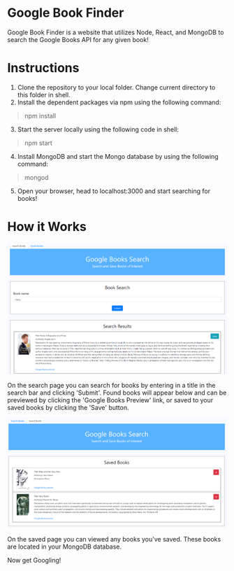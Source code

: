 # Google Book Finder
Google Book Finder is a website that utilizes Node, React, and MongoDB to search the Google Books API for any given book!

# Instructions
1. Clone the repository to your local folder. Change current directory to this folder in shell.
2. Install the dependent packages via npm using the following command:
> npm install

3. Start the server locally using the following code in shell:
> npm start

4. Install MongoDB and start the Mongo database by using the following command:
> mongod

5. Open your browser, head to localhost:3000 and start searching for books!

# How it Works
![Google-Book-Finder](https://github.com/ssorpg/google-book-finder/blob/master/google-book-finder-search.PNG)

On the search page you can search for books by entering in a title in the search bar and clicking 'Submit'. Found books will appear below and can be previewed by clicking the 'Google Books Preview' link, or saved to your saved books by clicking the 'Save' button.

![Google-Book-Finder](https://github.com/ssorpg/google-book-finder/blob/master/google-book-finder-saved.PNG)

On the saved page you can viewed any books you've saved. These books are located in your MongoDB database.

Now get Googling!